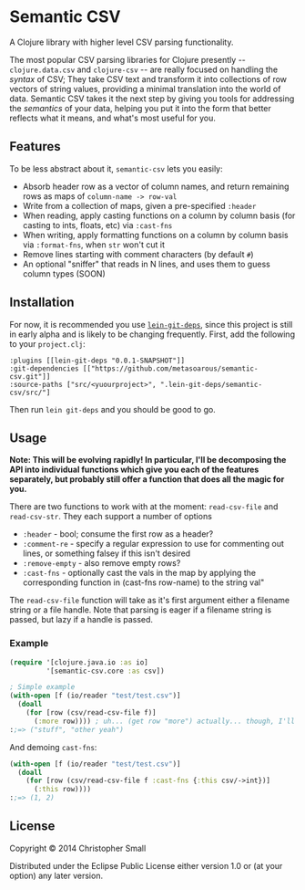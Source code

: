 # Semantic CSV

A Clojure library with higher level CSV parsing functionality.

The most popular CSV parsing libraries for Clojure presently -- `clojure.data.csv` and `clojure-csv` -- are really focused on handling the _syntax_ of CSV;
They take CSV text and transform it into collections of row vectors of string values, providing a minimal translation into the world of data.
Semantic CSV takes it the next step by giving you tools for addressing the _semantics_ of your data, helping you put it into the form that better reflects what it means, and what's most useful for you.

## Features

To be less abstract about it, `semantic-csv` lets you easily:

* Absorb header row as a vector of column names, and return remaining rows as maps of `column-name -> row-val`
* Write from a collection of maps, given a pre-specified `:header`
* When reading, apply casting functions on a column by column basis (for casting to ints, floats, etc) via `:cast-fns`
* When writing, apply formatting functions on a column by column basis via `:format-fns`, when `str` won't cut it
* Remove lines starting with comment characters (by default `#`)
* An optional "sniffer" that reads in N lines, and uses them to guess column types (SOON)

## Installation

For now, it is recommended you use [`lein-git-deps`](https://github.com/tobyhede/lein-git-deps), since this project is still in early alpha and is likely to be changing frequently.
First, add the following to your `project.clj`:

    :plugins [[lein-git-deps "0.0.1-SNAPSHOT"]]
    :git-dependencies [["https://github.com/metasoarous/semantic-csv.git"]]
    :source-paths ["src/<yuourproject>", ".lein-git-deps/semantic-csv/src/"]

Then run `lein git-deps` and you should be good to go.

## Usage

**Note: This will be evolving rapidly! In particular, I'll be decomposing the API into individual functions which give you each of the features separately, but probably still offer a function that does all the magic for you.**

There are two functions to work with at the moment: `read-csv-file` and `read-csv-str`.
They each support a number of options

* `:header` - bool; consume the first row as a header?
* `:comment-re` - specify a regular expression to use for commenting out lines, or something falsey if this isn't desired
* `:remove-empty` - also remove empty rows?
* `:cast-fns` - optionally cast the vals in the map by applying the corresponding function in (cast-fns row-name) to the string val"

The `read-csv-file` function will take as it's first argument either a filename string or a file handle.
Note that parsing is eager if a filename string is passed, but lazy if a handle is passed.

### Example

```clojure
(require '[clojure.java.io :as io]
         '[semantic-csv.core :as csv])

; Simple example
(with-open [f (io/reader "test/test.csv")]
  (doall
    (for [row (csv/read-csv-file f)]
      (:more row)))) ; uh... (get row "more") actually... though, I'll be fixing soon
:;=> ("stuff", "other yeah")
```

And demoing `cast-fns`:

```clojure
(with-open [f (io/reader "test/test.csv")]
  (doall
    (for [row (csv/read-csv-file f :cast-fns {:this csv/->int})]
      (:this row))))
:;=> (1, 2)
```

## License

Copyright © 2014 Christopher Small

Distributed under the Eclipse Public License either version 1.0 or (at
your option) any later version.

